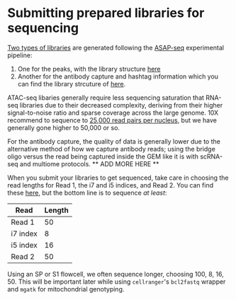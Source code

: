 # Submitting prepared libraries for sequencing


[Two types of libraries](https://github.com/romagnanilab/single_cell_analysis/blob/2fc8ac359c6e9da703de873a50b26d6650b4b64d/static_files/asap_original_protocol.pdf) are generated following the [ASAP-seq](https://cite-seq.com/asapseq/) experimental pipeline:
1. One for the peaks, with the library structure [here](https://teichlab.github.io/scg_lib_structs/methods_html/10xChromium_scATAC.html)
2. Another for the antibody capture and hashtag information which you can find the library strcuture of [here](https://github.com/romagnanilab/single_cell_analysis/blob/3c8e77babbde4d7305c3c9f8d893ef4104df45ed/static_files/asap_assay_scheme.pdf).

ATAC-seq libaries generally require less sequencing saturation that RNA-seq libraries due to their decreased complexity, deriving from their higher signal-to-noise ratio and sparse coverage across the large genome. 10X recommend to sequence to [25,000 read pairs per nucleus](https://www.10xgenomics.com/support/single-cell-atac/documentation/steps/sequencing/sequencing-requirements-for-single-cell-atac), but we have generally gone higher to 50,000 or so.

For the antibody capture, the quality of data is generally lower due to the alternative method of how we capture antibody reads; using the bridge oligo versus the read being captured inside the GEM like it is with scRNA-seq and multiome protocols. ** ADD MORE HERE **

When you submit your libraries to get sequenced, take care in choosing the read lengths for Read 1, the i7 and i5 indices, and Read 2. You can find these [here](https://www.10xgenomics.com/support/single-cell-atac/documentation/steps/sequencing/sequencing-requirements-for-single-cell-atac), but the bottom line is to sequence *at least*:

| Read | Length |
| ------------- | ------------- |
| Read 1 | 50 |
| i7 index | 8 |
| i5 index | 16  |
| Read 2 | 50  |

Using an SP or S1 flowcell, we often sequence longer, choosing 100, 8, 16, 50. This will be important later while using `cellranger`'s `bcl2fastq` wrapper and  `mgatk` for mitochondrial genotyping. 
